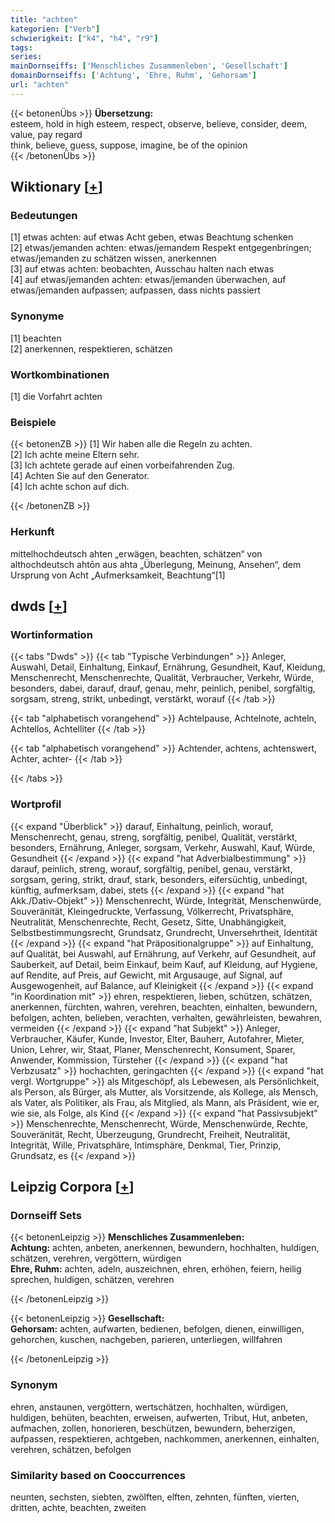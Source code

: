 ```yaml
---
title: "achten"
kategorien: ["Verb"]
schwierigkeit: ["k4", "h4", "r9"]
tags:
series:
mainDornseiffs: ['Menschliches Zusammenleben', 'Gesellschaft']
domainDornseiffs: ['Achtung', 'Ehre, Ruhm', 'Gehorsam']
url: "achten"
---
```


{{< betonenÜbs >}}
**Übersetzung:**  
esteem, hold in high esteem, respect, observe, believe, consider, deem, value, pay regard  
think, believe, guess, suppose, imagine, be of the opinion  
{{< /betonenÜbs >}}

## Wiktionary [[+](https://de.wiktionary.org/wiki/achten)]

### Bedeutungen
[1] etwas achten: auf etwas Acht geben, etwas Beachtung schenken  
[2] etwas/jemanden achten: etwas/jemandem Respekt entgegenbringen; etwas/jemanden zu schätzen wissen, anerkennen  
[3] auf etwas achten: beobachten, Ausschau halten nach etwas  
[4] auf etwas/jemanden achten: etwas/jemanden überwachen, auf etwas/jemanden aufpassen; aufpassen, dass nichts passiert  

### Synonyme
[1] beachten  
[2] anerkennen, respektieren, schätzen  

### Wortkombinationen
[1] die Vorfahrt achten  

### Beispiele
{{< betonenZB >}}
[1] Wir haben alle die Regeln zu achten.  
[2] Ich achte meine Eltern sehr.  
[3] Ich achtete gerade auf einen vorbeifahrenden Zug.  
[4] Achten Sie auf den Generator.  
[4] Ich achte schon auf dich.  

{{< /betonenZB >}}
### Herkunft
mittelhochdeutsch ahten „erwägen, beachten, schätzen“ von althochdeutsch ahtōn aus ahta „Überlegung, Meinung, Ansehen“, dem Ursprung von Acht „Aufmerksamkeit, Beachtung“[1]  



## dwds [[+](https://www.dwds.de/wb/achten)]

### Wortinformation
{{< tabs "Dwds" >}}
{{< tab "Typische Verbindungen" >}}
Anleger, Auswahl, Detail, Einhaltung, Einkauf, Ernährung, Gesundheit, Kauf, Kleidung, Menschenrecht, Menschenrechte, Qualität, Verbraucher, Verkehr, Würde, besonders, dabei, darauf, drauf, genau, mehr, peinlich, penibel, sorgfältig, sorgsam, streng, strikt, unbedingt, verstärkt, worauf
{{< /tab >}}

{{< tab "alphabetisch vorangehend" >}}
Achtelpause, Achtelnote, achteln, Achtellos, Achtelliter
{{< /tab >}}

{{< tab "alphabetisch vorangehend" >}}
Achtender, achtens, achtenswert, Achter, achter-
{{< /tab >}}

{{< /tabs >}}

### Wortprofil
{{< expand "Überblick" >}} darauf, Einhaltung, peinlich, worauf, Menschenrecht, genau, streng, sorgfältig, penibel, Qualität, verstärkt, besonders, Ernährung, Anleger, sorgsam, Verkehr, Auswahl, Kauf, Würde, Gesundheit {{< /expand >}}
{{< expand "hat Adverbialbestimmung" >}} darauf, peinlich, streng, worauf, sorgfältig, penibel, genau, verstärkt, sorgsam, gering, strikt, drauf, stark, besonders, eifersüchtig, unbedingt, künftig, aufmerksam, dabei, stets {{< /expand >}}
{{< expand "hat Akk./Dativ-Objekt" >}} Menschenrecht, Würde, Integrität, Menschenwürde, Souveränität, Kleingedruckte, Verfassung, Völkerrecht, Privatsphäre, Neutralität, Menschenrechte, Recht, Gesetz, Sitte, Unabhängigkeit, Selbstbestimmungsrecht, Grundsatz, Grundrecht, Unversehrtheit, Identität {{< /expand >}}
{{< expand "hat Präpositionalgruppe" >}} auf Einhaltung, auf Qualität, bei Auswahl, auf Ernährung, auf Verkehr, auf Gesundheit, auf Sauberkeit, auf Detail, beim Einkauf, beim Kauf, auf Kleidung, auf Hygiene, auf Rendite, auf Preis, auf Gewicht, mit Argusauge, auf Signal, auf Ausgewogenheit, auf Balance, auf Kleinigkeit {{< /expand >}}
{{< expand "in Koordination mit" >}} ehren, respektieren, lieben, schützen, schätzen, anerkennen, fürchten, wahren, verehren, beachten, einhalten, bewundern, befolgen, achten, belieben, verachten, verhalten, gewährleisten, bewahren, vermeiden {{< /expand >}}
{{< expand "hat Subjekt" >}} Anleger, Verbraucher, Käufer, Kunde, Investor, Elter, Bauherr, Autofahrer, Mieter, Union, Lehrer, wir, Staat, Planer, Menschenrecht, Konsument, Sparer, Anwender, Kommission, Türsteher {{< /expand >}}
{{< expand "hat Verbzusatz" >}} hochachten, geringachten {{< /expand >}}
{{< expand "hat vergl. Wortgruppe" >}} als Mitgeschöpf, als Lebewesen, als Persönlichkeit, als Person, als Bürger, als Mutter, als Vorsitzende, als Kollege, als Mensch, als Vater, als Politiker, als Frau, als Mitglied, als Mann, als Präsident, wie er, wie sie, als Folge, als Kind {{< /expand >}}
{{< expand "hat Passivsubjekt" >}} Menschenrechte, Menschenrecht, Würde, Menschenwürde, Rechte, Souveränität, Recht, Überzeugung, Grundrecht, Freiheit, Neutralität, Integrität, Wille, Privatsphäre, Intimsphäre, Denkmal, Tier, Prinzip, Grundsatz, es {{< /expand >}}

## Leipzig Corpora [[+](https://corpora.uni-leipzig.de/en/res?word=achten&corpusId=deu_newscrawl-public_2018)]

### Dornseiff Sets
{{< betonenLeipzig >}}
**Menschliches Zusammenleben:**  
**Achtung:** achten, anbeten, anerkennen, bewundern, hochhalten, huldigen, schätzen, verehren, vergöttern, würdigen  
**Ehre, Ruhm:** achten, adeln, auszeichnen, ehren, erhöhen, feiern, heilig sprechen, huldigen, schätzen, verehren  

{{< /betonenLeipzig >}}


{{< betonenLeipzig >}}
**Gesellschaft:**  
**Gehorsam:** achten, aufwarten, bedienen, befolgen, dienen, einwilligen, gehorchen, kuschen, nachgeben, parieren, unterliegen, willfahren  

{{< /betonenLeipzig >}}

### Synonym
ehren, anstaunen, vergöttern, wertschätzen, hochhalten, würdigen, huldigen, behüten, beachten, erweisen, aufwerten, Tribut, Hut, anbeten, aufmachen, zollen, honorieren, beschützen, bewundern, beherzigen, aufpassen, respektieren, achtgeben, nachkommen, anerkennen, einhalten, verehren, schätzen, befolgen


### Similarity based on Cooccurrences
neunten, sechsten, siebten, zwölften, elften, zehnten, fünften, vierten, dritten, achte, beachten, zweiten

